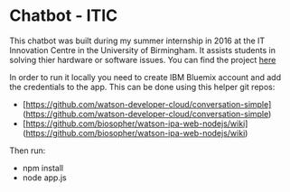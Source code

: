 # Chatbot - ITIC

This chatbot was built during my summer internship in 2016 at the IT Innovation Centre in the University of Birmingham.
It assists students in solving thier hardware or software issues. You can find the project [here](http://itinnovation-chatbot-helpdesk.mybluemix.net/)

In order to run it locally you need to create IBM Bluemix account and add the credentials to the app.
This can be done using this helper git repos: 
  * [https://github.com/watson-developer-cloud/conversation-simple] (https://github.com/watson-developer-cloud/conversation-simple)
  * [https://github.com/biosopher/watson-ipa-web-nodejs/wiki] (https://github.com/biosopher/watson-ipa-web-nodejs/wiki)
  
Then run: 
  * npm install
  * node app.js
  
  
